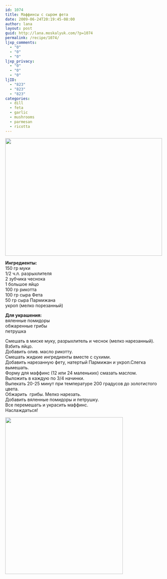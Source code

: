 ```yaml
---
id: 1074
title: Маффинсы с сыром фета
date: 2009-06-24T20:19:45-08:00
author: lana
layout: post
guid: http://lana.moskalyuk.com/?p=1074
permalink: /recipe/1074/
ljxp_comments:
  - "0"
  - "0"
  - "0"
ljxp_privacy:
  - "0"
  - "0"
  - "0"
ljID:
  - "823"
  - "823"
  - "823"
categories:
  - dill
  - feta
  - garlic
  - mushrooms
  - parmesan
  - ricotta
---
```

<img loading="lazy" class="alignnone" title="Feta Cheese Muffins" src="http://farm4.static.flickr.com/3553/3502956843_a1e95244bc.jpg?v=0" alt="" width="500" height="375" />

**Ингредиенты:**  
150 гр муки  
1/2 ч.л. разрыхлителя  
2 зубчика чеснока  
1 большое яйцо  
100 гр рикотта  
100 гр сыра Фета  
50 гр сыра Пармижана  
укроп (мелко порезанный)

**Для украшения:**  
вяленные помидоры  
обжаренные грибы  
петрушка

Смешать в миске муку, разрыхлитель и чеснок (мелко нарезанный).  
Взбить яйцо.  
Добавить олив. масло рикотту.  
Смешать жидкие ингредиенты вместе с сухими.  
Добавить нарезанную фету, натертый Пармижан и укроп.Слегка вымешать.  
Форму для маффинс (12 или 24 маленьких) смазать маслом.  
Выложить в каждую по 3/4 начинки.  
Выпекать 20-25 минут при температуре 200 градусов до золотистого цвета.  
Обжарить  грибы. Мелко нарезать.  
Добавить вяленные помидоры и петрушку.  
Все перемешать и украсить маффинс.  
Наслаждаться!

<img loading="lazy" class="alignnone" title="Cheese Muffins" src="http://farm4.static.flickr.com/3364/3502956539_b8b6f8d963.jpg?v=0" alt="" width="375" height="500" />